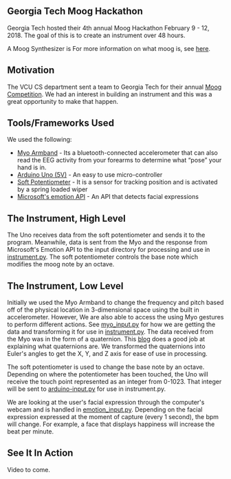 ## Georgia Tech Moog Hackathon
Georgia Tech hosted their 4th annual Moog Hackathon February 9 - 12, 2018. The goal of this is to create an instrument over 48 hours.


A Moog Synthesizer is For more information on what moog is, see [here](https://en.wikipedia.org/wiki/Moog_synthesizer).

## Motivation
The VCU CS department sent a team to Georgia Tech for their annual [Moog Competition](https://guthman.gatech.edu/moog-hackathon).
We had an interest in building an instrument and this was a great opportunity to make that happen.


## Tools/Frameworks Used
We used the following:
* [Myo Armband](https://www.myo.com/) - Its a bluetooth-connected accelerometer that can also read the EEG activity from your forearms to determine what “pose” your hand is in.
* [Arduino Uno (5V)](https://store.arduino.cc/usa/arduino-uno-rev3) - An easy to use micro-controller
* [Soft Potentiometer](https://www.sparkfun.com/products/8679) - It is a sensor for tracking position and is activated by a spring loaded wiper
* [Microsoft's emotion API](https://azure.microsoft.com/en-us/services/cognitive-services/emotion/) - An API that detects facial expressions

## The Instrument, High Level

The Uno receives data from the soft potentiometer and sends it to the program. Meanwhile, data is sent from the Myo and the
response from Microsoft's Emotion API to the input directory for processing and use in [instrument.py](instrument.py).
The soft potentiometer controls the base note which modifies the moog note by an octave.


## The Instrument, Low Level

Initially we used the Myo Armband to change the frequency and pitch based off of the physical location in 3-dimensional space
using the built in accelerometer. However, We are also able to access the using Myo gestures to perform different actions.
See [myo_input.py](modules/input/myo_input.py) for how we are getting the data and transforming it for use in [instrument.py](instrument.py).
The data received from the Myo was in the form of a quaternion. This [blog](http://developerblog.myo.com/quaternions/) does a good job at explaining
what quaternions are. We transformed the quaternions into Euler's angles to get the X, Y, and Z axis for ease of use in processing.


The soft potentiometer is used to change the base note by an octave. Depending on where the potentiometer has been touched,
the Uno will receive the touch point represented as an integer from 0-1023. That integer will be sent to [arduino-input.py](modules/input/arduino_input.py)
for use in instrument.py.


We are looking at the user's facial expression through the computer's webcam and is handled in [emotion_input.py](modules/input/emotion_input.py).
Depending on the facial expression expressed at the moment of capture (every 1 second), the bpm will change. For example, a face that displays
happiness will increase the beat per minute.

## See It In Action

Video to come.